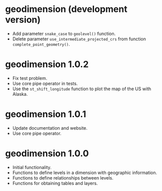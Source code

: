# geodimension (development version)
* Add parameter `snake_case` to `geolevel()` function.
* Delete parameter `use_intermediate_projected_crs` from function `complete_point_geometry()`.

# geodimension 1.0.2
* Fix test problem.
* Use core pipe operator in tests.
* Use the `st_shift_longitude` function to plot the map of the US with Alaska.

# geodimension 1.0.1
* Update documentation and website.
* Use core pipe operator.

# geodimension 1.0.0
* Initial functionality.
* Functions to define levels in a dimension with geographic information.
* Functions to define relationships between levels.
* Functions for obtaining tables and layers.

